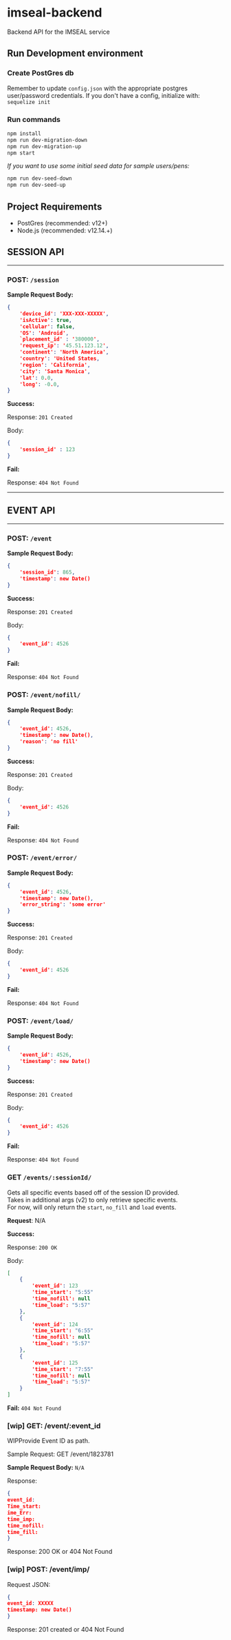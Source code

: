 # imseal-backend
Backend API for the IMSEAL service

## Run Development environment

### Create PostGres db

Remember to update `config.json` with the appropriate postgres user/password credentials.
If you don't have a config, initialize with: `sequelize init`

### Run commands

```bash
npm install
npm run dev-migration-down
npm run dev-migration-up
npm start
```

*If you want to use some initial seed data for sample users/pens:*

```bash
npm run dev-seed-down
npm run dev-seed-up
```

## Project Requirements

* PostGres (recommended: v12+)
* Node.js (recommended: v12.14.+)

## SESSION API

----

### POST: `/session`

**Sample Request Body:**

```json
{
    'device_id': 'XXX-XXX-XXXXX',  
    'isActive': true,
    'cellular': false,
    'OS': 'Android',
    `placement_id' : '380000',
    'request_ip': '45.51.123.12',
    'continent': 'North America',
    'country': 'United States,
    'region': 'California',
    'city': 'Santa Monica',
    'lat': 0.0,
    'long': -0.0,
}
```

**Success:**

Response: `201 Created`

Body:

```json
{
    'session_id' : 123
}
```

**Fail:**

Response: `404 Not Found`

----

## EVENT API

----

### POST: `/event`

**Sample Request Body:**

```json
{
    'session_id': 865,
    'timestamp': new Date()
}
```

**Success:**

Response: `201 Created`

Body:

```json
{
    'event_id': 4526
}
```

**Fail:**

Response: `404 Not Found`

### POST: `/event/nofill/`

**Sample Request Body:**

```json
{
    'event_id': 4526,
    'timestamp': new Date(),
    'reason': 'no fill'
}
```

**Success:**

Response: `201 Created`

Body:

```json
{
    'event_id': 4526
}
```

**Fail:**

Response: `404 Not Found`

### POST: `/event/error/`

**Sample Request Body:**

```json
{
    'event_id': 4526,
    'timestamp': new Date(),
    'error_string': 'some error'
}
```

**Success:**

Response: `201 Created`

Body:

```json
{
    'event_id': 4526
}
```

**Fail:**

Response: `404 Not Found`

### POST: `/event/load/`

**Sample Request Body:**

```json
{
    'event_id': 4526,
    'timestamp': new Date()
}
```

**Success:**

Response: `201 Created`

Body:

```json
{
    'event_id': 4526
}
```

**Fail:**

Response: `404 Not Found`

### GET `/events/:sessionId/`

Gets all specific events based off of the session ID provided.  
Takes in additional args (v2) to only retrieve specific events.  
For now, will only return the `start`, `no_fill` and `load` events.

**Request**: N/A

**Success:**

Response: `200 OK`

Body:

```json
[
    {
        'event_id': 123
        'time_start': "5:55"
        'time_nofill': null
        'time_load': "5:57"
    },
    {
        'event_id': 124
        'time_start': "6:55"
        'time_nofill': null
        'time_load': "5:57"
    },
    {
        'event_id': 125
        'time_start': "7:55"
        'time_nofill': null
        'time_load': "5:57"
    }
]
```

**Fail:** `404 Not Found`


### [wip] GET: /event/:event_id

WIPProvide Event ID as path.

Sample Request: GET /event/1823781

**Sample Request Body:** `N/A`

Response:
``` json
{ 
event_id: 
Time_start: 
ime_Err: 
time_imp: 
time_nofill: 
time_fill: 
} 
```

Response: 200 OK or 404 Not Found 
 

### [wip] POST: /event/imp/  

Request JSON: 
```json
{ 
event_id: XXXXX 
timestamp: new Date() 
} 
```

Response: 201 created or 404 Not Found 
